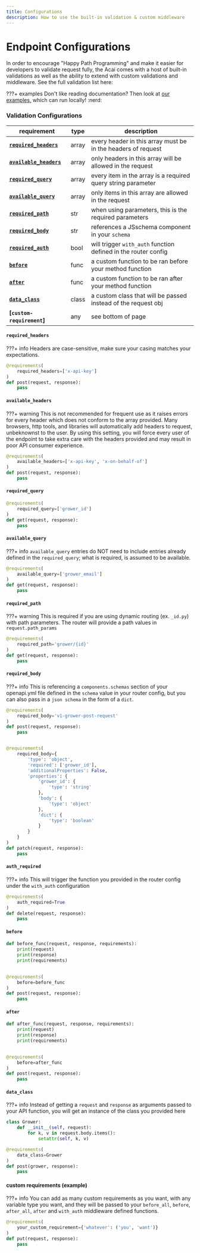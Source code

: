 ```yaml
---
title: Configurations
description: How to use the built-in validation & custom middleware
---
```


# Endpoint Configurations

In order to encourage "Happy Path Programming" and make it easier for developers to validate request fully, the Acai 
comes with a host of built-in validations as well as the ability to extend with custom validations and middleware. 
See the full validation list here:

???+ examples
    Don't like reading documentation? Then look at 
[our examples,](https://github.com/syngenta/acai-python-docs/blob/main/examples/apigateway) which can run locally! 
:nerd:

### Validation Configurations

| requirement                                                                                  | type  | description                                                    |
|----------------------------------------------------------------------------------------------|-------|----------------------------------------------------------------|
| **[`required_headers`]({{web.url}}/apigateway/endpoint/configurations/#required_headers)**   | array | every header in this array must be in the headers of request   |
| **[`available_headers`]({{web.url}}/apigateway/endpoint/configurations/#available_headers)** | array | only headers in this array will be allowed in the request      |
| **[`required_query`]({{web.url}}/apigateway/endpoint/configurations/#required_query)**       | array | every item in the array is a required query string parameter   |
| **[`available_query`]({{web.url}}/apigateway/endpoint/configurations/#available_query)**     | array | only items in this array are allowed in the request            |
| **[`required_path`]({{web.url}}/apigateway/endpoint/configurations/#required_path)**         | str   | when using parameters, this is the required parameters         |
| **[`required_body`]({{web.url}}/apigateway/endpoint/configurations/#required_body)**         | str   | references a JSschema component in your `schema`               |
| **[`required_auth`]({{web.url}}/apigateway/endpoint/configurations/#auth_required)**         | bool  | will trigger `with_auth` function defined in the router config |
| **[`before`]({{web.url}}/apigateway/endpoint/configurations/#before)**                       | func  | a custom function to be ran before your method function        |
| **[`after`]({{web.url}}/apigateway/endpoint/configurations/#after)**                         | func  | a custom function to be ran after your method function         |
| **[`data_class`]({{web.url}}/apigateway/endpoint/configurations/#data_class)**               | class | a custom class that will be passed instead of the request obj  |
| **[`custom-requirement`]**                                                                   | any   | see bottom of page                                             |

#### `required_headers`

???+ info
    Headers are case-sensitive, make sure your casing matches your expectations.

```python
@requirements(
    required_headers=['x-api-key']
)
def post(request, response):
    pass
```

#### `available_headers`

???+ warning
    This is not recommended for frequent use as it raises errors for every header which does not conform to the array 
provided. Many browsers, http tools, and libraries will automatically add headers to request, unbeknownst to the user. 
By using this setting, you will force every user of the endpoint to take extra care with the headers provided and 
may result in poor API consumer experience.

```python
@requirements(
    available_headers=['x-api-key', 'x-on-behalf-of']
)
def post(request, response):
    pass
```

#### `required_query`

```python
@requirements(
    required_query=['grower_id']
)
def get(request, response):
    pass
```

#### `available_query`
???+ info
    `available_query` entries do NOT need to include entries already defined in the `required_query`; what is required,
is assumed to be available.

```python
@requirements(
    available_query=['grower_email']
)
def get(request, response):
    pass
```

#### `required_path`

???+ warning
    This is required if you are using dynamic routing (ex. `_id.py`) with path parameters. 
The router will provide a path values in `request.path_params`

```python
@requirements(
    required_path='grower/{id}'
)
def get(request, response):
    pass
```

#### `required_body`

???+ info
    This is referencing a `components.schemas` section of your openapi.yml file defined in the `schema` value in your 
router config, but you can also pass in a `json schema` in the form of a `dict`.

```python
@requirements(
    required_body='v1-grower-post-request'
)
def post(request, response):
    pass


@requirements(
    required_body={
        'type': 'object',
        'required': ['grower_id'],
        'additionalProperties': False,
        'properties': {
            'grower_id': {
                'type': 'string'
            },
            'body': {
                'type': 'object'
            },
            'dict': {
                'type': 'boolean'
            }
        }
    }
)
def patch(request, response):
    pass
```


#### `auth_required`

???+ info
    This will trigger the function you provided in the router config under the `with_auth` configuration

```python
@requirements(
    auth_required=True
)
def delete(request, response):
    pass
```

#### `before`

```python
def before_func(request, response, requirements):
    print(request)
    print(response)
    print(requirements)

    
@requirements(
    before=before_func
)
def post(request, response):
    pass
```

#### `after`

```python
def after_func(request, response, requirements):
    print(request)
    print(response)
    print(requirements)

    
@requirements(
    before=after_func
)
def post(request, response):
    pass
```

#### `data_class`

???+ info
    Instead of getting a `request` and `response` as arguments passed to your API function, you will get an instance 
of the class you provided here

```python
class Grower:
    def __init__(self, request):
        for k, v in request.body.items():
            setattr(self, k, v)

@requirements(
    data_class=Grower
)
def post(grower, response):
    pass
```

#### custom requirements (example)

???+ info
    You can add as many custom requirements as you want, with any variable type you want, and they will be passed to 
your `before_all`, `before`, `after_all`, `after` and `with_auth` middleware defined functions.

```python
@requirements(
    your_custom_requirement={'whatever': ('you', 'want')}
)
def put(request, response):
    pass
```
